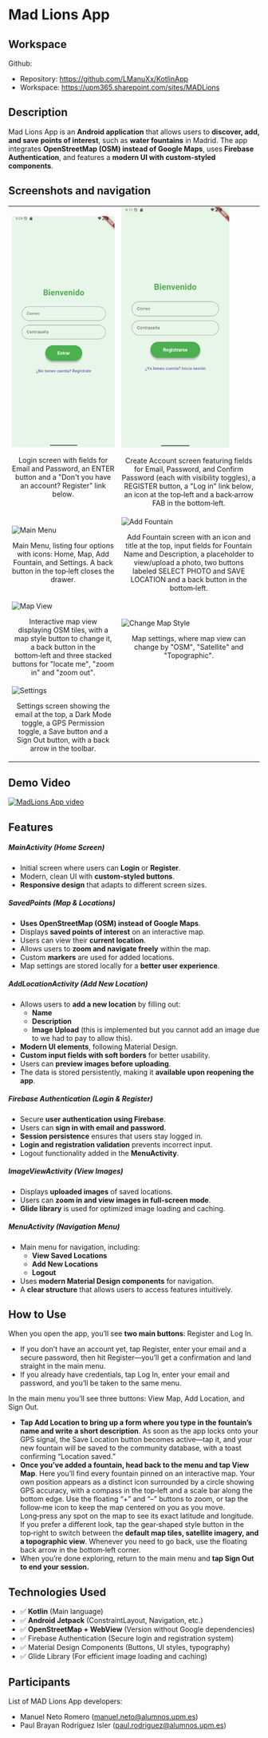 # Mad Lions App

## Workspace 
Github:  
- Repository: https://github.com/LManuXx/KotlinApp
- Workspace: https://upm365.sharepoint.com/sites/MADLions


## Description
Mad Lions App is an **Android application** that allows users to **discover, add, and save points of interest**, such as **water fountains** in Madrid. The app integrates **OpenStreetMap (OSM) instead of Google Maps**, uses **Firebase Authentication**, and features a **modern UI with custom-styled components**.

## Screenshots and navigation


<table>
  <tr>
    <td>
      <img src="assets/images/LogIn.png" width="100%" alt="Log In"/>
      <p align="center">Login screen with fields for Email and Password, an ENTER button and a "Don't you have an account? Register" link below.</p>
    </td>
    <td>
      <img src="assets/images/CreateAccount.png" width="80%" alt="Create Account"/>
      <p align="center">Create Account screen featuring fields for Email, Password, and Confirm Password (each with visibility toggles), a REGISTER button, a "Log in" link below, an icon at the top‑left and a back‑arrow FAB in the bottom‑left.</p>
    </td>
  </tr>
  <tr>
    <td>
      <img src="images/MainMenu.png" width="100%" alt="Main Menu"/>
      <p align="center">Main Menu, listing four options with icons: Home, Map, Add Fountain, and Settings. A back button in the top‑left closes the drawer.</p>
    </td>
    <td>
      <img src="images/AddFountain.png" width="80%" alt="Add Fountain"/>
      <p align="center">Add Fountain screen with an icon and title at the top, input fields for Fountain Name and Description, a placeholder to view/upload a photo, two buttons labeled SELECT PHOTO and SAVE LOCATION and a back button in the bottom‑left.</p>
    </td>
  </tr>
  <tr>
    <td>
      <img src="images/MapView.png" width="100%" alt="Map View"/>
      <p align="center">Interactive map view displaying OSM tiles, with a map style button to change it, a back button in the bottom‑left and three stacked buttons for "locate me", "zoom in" and "zoom out".</p>
    </td>
    <td>
      <img src="images/ChangeMapStyle.png" width="80%" alt="Change Map Style"/>
      <p align="center">Map settings, where map view can change by "OSM", "Satellite" and "Topographic".</p>
    </td>
  </tr>
  <tr>
    <td>
      <img src="images/Settings.png" width="100%" alt="Settings"/>
      <p align="center">Settings screen showing the email at the top, a Dark Mode toggle, a GPS Permission toggle, a Save button and a Sign Out button, with a back arrow in the toolbar.</p>
    </td>
  </tr>

</table>



## Demo Video

<a href="https://youtu.be/tJDF_gw2awg">
<img src="images/LogIn.png" alt="MadLions App video" width="100" /> 
</a>

## Features
##### MainActivity (Home Screen)

- Initial screen where users can **Login** or **Register**.
- Modern, clean UI with **custom-styled buttons**.
- **Responsive design** that adapts to different screen sizes.

##### SavedPoints (Map & Locations)
- **Uses OpenStreetMap (OSM) instead of Google Maps**.
- Displays **saved points of interest** on an interactive map.
- Users can view their **current location**.
- Allows users to **zoom and navigate freely** within the map.
- Custom **markers** are used for added locations.
- Map settings are stored locally for a **better user experience**.

##### AddLocationActivity (Add New Location)
- Allows users to **add a new location** by filling out:
  - **Name**
  - **Description**
  - **Image Upload** (this is implemented but you cannot add an image due to we had to pay to allow this).
- **Modern UI elements**, following Material Design.
- **Custom input fields with soft borders** for better usability.
- Users can **preview images before uploading**.
- The data is stored persistently, making it **available upon reopening the app**.

##### Firebase Authentication (Login & Register)
- Secure **user authentication using Firebase**.
- Users can **sign in with email and password**.
- **Session persistence** ensures that users stay logged in.
- **Login and registration validation** prevents incorrect input.
- Logout functionality added in the **MenuActivity**.

##### ImageViewActivity (View Images)
- Displays **uploaded images** of saved locations.
- Users can **zoom in and view images in full-screen mode**.
- **Glide library** is used for optimized image loading and caching.

##### MenuActivity (Navigation Menu)
- Main menu for navigation, including:
  - **View Saved Locations**
  - **Add New Locations**
  - **Logout**
- Uses **modern Material Design components** for navigation.
- A **clear structure** that allows users to access features intuitively.

## How to Use
When you open the app, you’ll see **two main buttons**: Register and Log In.
- If you don’t have an account yet, tap Register, enter your email and a secure password, then hit Register—you’ll get a confirmation and land straight in the main menu.
- If you already have credentials, tap Log In, enter your email and password, and you’ll be taken to the same menu.

In the main menu you’ll see three buttons: View Map, Add Location, and Sign Out.
- **Tap Add Location to bring up a form where you type in the fountain’s name and write a short description**. As soon as the app locks onto your GPS signal, the Save Location button becomes active—tap it, and your new fountain will be saved to the community database, with a toast confirming “Location saved.”
- **Once you’ve added a fountain, head back to the menu and tap View Map**. Here you’ll find every fountain pinned on an interactive map. Your own position appears as a distinct icon surrounded by a circle showing GPS accuracy, with a compass in the top‑left and a scale bar along the bottom edge. Use the floating “+” and “–” buttons to zoom, or tap the follow‑me icon to keep the map centered on you as you move. Long‑press any spot on the map to see its exact latitude and longitude.
If you prefer a different look, tap the gear‑shaped style button in the top‑right to switch between the **default map tiles, satellite imagery, and a topographic view**. Whenever you need to go back, use the floating back arrow in the bottom‑left corner.
- When you’re done exploring, return to the main menu and **tap Sign Out to end your session.**

## Technologies Used
- ✅ **Kotlin** (Main language)
- ✅ **Android Jetpack** (ConstraintLayout, Navigation, etc.)
- ✅ **OpenStreetMap + WebView** (Version without Google dependencies)
- ✅ Firebase Authentication (Secure login and registration system)
- ✅ Material Design Components (Buttons, UI styles, typography)
- ✅ Glide Library (For efficient image loading and caching)

## Participants
List of MAD Lions App developers:
- Manuel Neto Romero (manuel.neto@alumnos.upm.es)
- Paul Brayan Rodríguez Isler (paul.rodriguez@alumnos.upm.es)  

